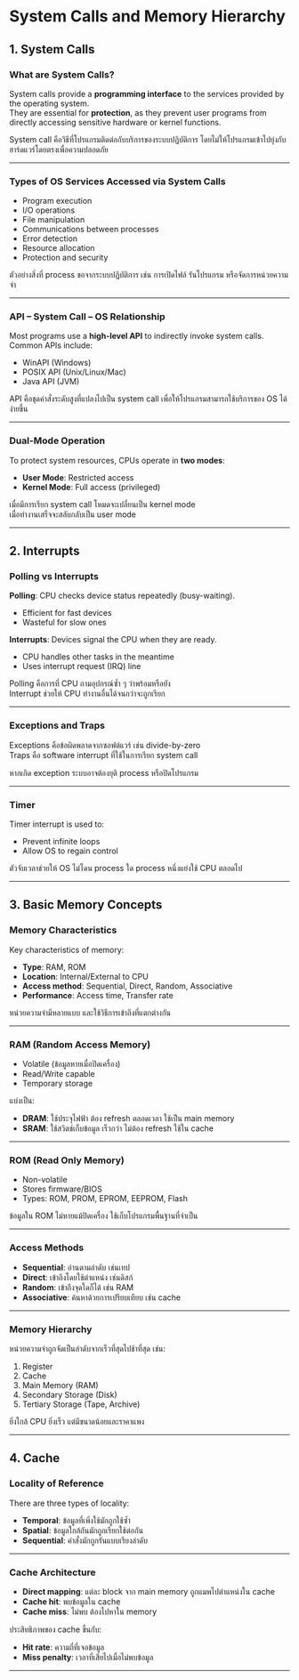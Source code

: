 # System Calls and Memory Hierarchy

## 1. System Calls

### What are System Calls?

System calls provide a **programming interface** to the services provided by the operating system.  
They are essential for **protection**, as they prevent user programs from directly accessing sensitive hardware or kernel functions.

System call คือวิธีที่โปรแกรมติดต่อกับบริการของระบบปฏิบัติการ โดยไม่ให้โปรแกรมเข้าไปยุ่งกับฮาร์ดแวร์โดยตรงเพื่อความปลอดภัย

---

### Types of OS Services Accessed via System Calls
- Program execution  
- I/O operations  
- File manipulation  
- Communications between processes  
- Error detection  
- Resource allocation  
- Protection and security

ตัวอย่างสิ่งที่ process ขอจากระบบปฏิบัติการ เช่น การเปิดไฟล์ รันโปรแกรม หรือจัดการหน่วยความจำ

---

### API – System Call – OS Relationship

Most programs use a **high-level API** to indirectly invoke system calls.  
Common APIs include:
- WinAPI (Windows)
- POSIX API (Unix/Linux/Mac)
- Java API (JVM)

API คือชุดคำสั่งระดับสูงที่แปลงไปเป็น system call เพื่อให้โปรแกรมสามารถใช้บริการของ OS ได้ง่ายขึ้น

---

### Dual-Mode Operation

To protect system resources, CPUs operate in **two modes**:
- **User Mode**: Restricted access
- **Kernel Mode**: Full access (privileged)

เมื่อมีการเรียก system call โหมดจะเปลี่ยนเป็น kernel mode  
เมื่อทำงานเสร็จจะสลับกลับเป็น user mode

---

## 2. Interrupts

### Polling vs Interrupts

**Polling**: CPU checks device status repeatedly (busy-waiting).  
- Efficient for fast devices  
- Wasteful for slow ones

**Interrupts**: Devices signal the CPU when they are ready.  
- CPU handles other tasks in the meantime  
- Uses interrupt request (IRQ) line

Polling คือการที่ CPU ถามอุปกรณ์ซ้ำ ๆ ว่าพร้อมหรือยัง  
Interrupt ช่วยให้ CPU ทำงานอื่นได้จนกว่าจะถูกเรียก

---

### Exceptions and Traps

Exceptions คือข้อผิดพลาดจากซอฟต์แวร์ เช่น divide-by-zero  
Traps คือ software interrupt ที่ใช้ในการเรียก system call

หากเกิด exception ระบบอาจต้องยุติ process หรือปิดโปรแกรม

---

### Timer

Timer interrupt is used to:
- Prevent infinite loops
- Allow OS to regain control

ตัวจับเวลาช่วยให้ OS ไม่โดน process ใด process หนึ่งแย่งใช้ CPU ตลอดไป

---

## 3. Basic Memory Concepts

### Memory Characteristics

Key characteristics of memory:
- **Type**: RAM, ROM  
- **Location**: Internal/External to CPU  
- **Access method**: Sequential, Direct, Random, Associative  
- **Performance**: Access time, Transfer rate

หน่วยความจำมีหลายแบบ และใช้วิธีการเข้าถึงที่แตกต่างกัน

---

### RAM (Random Access Memory)

- Volatile (ข้อมูลหายเมื่อปิดเครื่อง)
- Read/Write capable
- Temporary storage

แบ่งเป็น:
- **DRAM**: ใช้ประจุไฟฟ้า ต้อง refresh ตลอดเวลา ใช้เป็น main memory
- **SRAM**: ใช้สวิตช์เก็บข้อมูล เร็วกว่า ไม่ต้อง refresh ใช้ใน cache

---

### ROM (Read Only Memory)

- Non-volatile  
- Stores firmware/BIOS  
- Types: ROM, PROM, EPROM, EEPROM, Flash

ข้อมูลใน ROM ไม่หายแม้ปิดเครื่อง ใช้เก็บโปรแกรมพื้นฐานที่จำเป็น

---

### Access Methods

- **Sequential**: อ่านตามลำดับ เช่นเทป  
- **Direct**: เข้าถึงโดยใช้ตำแหน่ง เช่นดิสก์  
- **Random**: เข้าถึงจุดใดก็ได้ เช่น RAM  
- **Associative**: ค้นหาด้วยการเปรียบเทียบ เช่น cache

---

### Memory Hierarchy

หน่วยความจำถูกจัดเป็นลำดับจากเร็วที่สุดไปช้าที่สุด เช่น:
1. Register  
2. Cache  
3. Main Memory (RAM)  
4. Secondary Storage (Disk)  
5. Tertiary Storage (Tape, Archive)

ยิ่งใกล้ CPU ยิ่งเร็ว แต่มีขนาดน้อยและราคาแพง

---

## 4. Cache

### Locality of Reference

There are three types of locality:
- **Temporal**: ข้อมูลที่เพิ่งใช้มักถูกใช้ซ้ำ
- **Spatial**: ข้อมูลใกล้กันมักถูกเรียกใช้ต่อกัน
- **Sequential**: คำสั่งมักถูกรันแบบเรียงลำดับ

---

### Cache Architecture

- **Direct mapping**: แต่ละ block จาก main memory ถูกแมพไปตำแหน่งใน cache  
- **Cache hit**: พบข้อมูลใน cache  
- **Cache miss**: ไม่พบ ต้องไปหาใน memory

ประสิทธิภาพของ cache ขึ้นกับ:
- **Hit rate**: ความถี่ที่เจอข้อมูล
- **Miss penalty**: เวลาที่เสียไปเมื่อไม่พบข้อมูล

---
